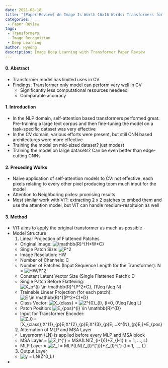 ```yaml
---
date: 2021-08-18
title: "[Paper Review] An Image Is Worth 16x16 Words: Transformers for Image Recognition at Scale"
categories: 
 - Paper Review
tags:
 - Transformers
 - Image Recognition
 - Deep Learning
author: Hyeong
description: Image Deep Learning with Transformer Paper Review
---
```

#### 0. Abstract
- Transformer model has limited uses in CV
- Findings: Transformer only model can perform very well in CV
    - Significantly less computational resources needeed
    - Comparable accuracy

#### 1. Introduction
- In the NLP domain, self-attention based transformers performed great. Pre-training a large text corpus and then fine-tuning the model on a task-specific dataset was very effective
- In the CV domain, various efforts were present, but still CNN based architectures were more effective
- Training the model on mid-sized dataset? just modest
- Training the model on large datasets? Can be even better than edge-cutting CNNs

#### 2. Preceding Works
- Naive application of self-attention models to CV: not effective. each pixels relating to every other pixel producing toom much input for the model
- Attention to Neighboring pixles: promising results
- Most similar work with ViT: extracting 2 x 2 patches to embed them and use the attention model, but ViT can handle medium-resoltuion as well


#### 3. Method
- ViT aims to apply the original transformer as much as possible
- Model Structure
    1. Linear Projection of Flattened Patches
    - Original Image: <img src="https://latex.codecogs.com/gif.latex?\mathbb{R}^{H*W*C}" title="\mathbb{R}^{H*W*C}" />
    - Single Patch Size: <img src="https://latex.codecogs.com/gif.latex?P^2" title="P^2" />
    - Image Resolution: HW
    - Number of Channels: C
    - Number of Patches (Input Sequence Length for the Transformer): N = <img src="https://latex.codecogs.com/gif.latex?HW/P^2" title="HW/P^2" /> 
    - Constant Latent Vector Size (Single Flattened Patch): D
    - Single Patch Before Flattening: <img src="https://latex.codecogs.com/gif.latex?X_p^{i}&space;\in&space;\mathbb{R}^{P^2*C},&space;(1\leq&space;i\leq&space;N)" title="X_p^{i} \in \mathbb{R}^{P^2*C}, (1\leq i\leq N)" />
    - Trainable Linear Projection (for each patch): <img src="https://latex.codecogs.com/gif.latex?E&space;\in&space;\mathbb{R}^{(P^2*C)*D}" title="E \in \mathbb{R}^{(P^2*C)*D}" />
    - Class Vector: <img src="https://latex.codecogs.com/gif.latex?X_{class}" title="X_{class}" /> = <img src="https://latex.codecogs.com/gif.latex?Z^{0}_{l},&space;(l=0,&space;0\leq&space;l\leq&space;L)" title="Z^{0}_{l}, (l=0, 0\leq l\leq L)" />
    - Patch Position: <img src="https://latex.codecogs.com/gif.latex?E_{pos}^{i}&space;\in&space;\mathbb{R}^{D}" title="E_{pos}^{i} \in \mathbb{R}^{D}" />
    - Input for Transformer Encoder: <img src="https://latex.codecogs.com/gif.latex?Z_0&space;=&space;[X_{class};X^{1}_{p}E;X^{2}_{p}E;X^{3}_{p}E;...X^{N}_{p}E;]&plus;E_{pos}" title="Z_0 = [X_{class};X^{1}_{p}E;X^{2}_{p}E;X^{3}_{p}E;...X^{N}_{p}E;]+E_{pos}" />
    2. Alternation of MLP and MSA Layer
    - Layernorm (LN) is applied before every MLP and MSA block
    - MSA Layer = <img src="https://latex.codecogs.com/gif.latex?Z_l^{'}&space;=&space;MSA(LN(Z_{l-1}))&plus;Z_{l-1}&space;(l&space;=&space;1,&space;...,&space;L)" title="Z_l^{'} = MSA(LN(Z_{l-1}))+Z_{l-1} (l = 1, ..., L)" />
    - MLP Layer = <img src="https://latex.codecogs.com/gif.latex?Z_l&space;=&space;MLP(LN(Z_{l}^{'}))&plus;Z_{l}^{'}&space;(l&space;=&space;1,&space;...,&space;L)" title="Z_l = MLP(LN(Z_{l}^{'}))+Z_{l}^{'} (l = 1, ..., L)" />
    3. Output Layer
    - <img src="https://latex.codecogs.com/gif.latex?y&space;=&space;LN(Z^0_L)" title="y = LN(Z^0_L)" />
- 





